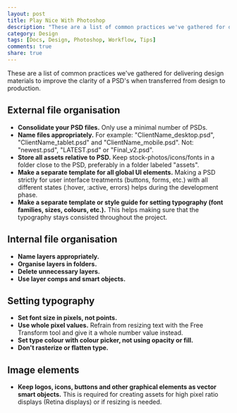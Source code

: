 ```yaml
---
layout: post
title: Play Nice With Photoshop
description: "These are a list of common practices we've gathered for delivering design materials to improve the clarity of a PSD's when transferred from design to production."
category: Design
tags: [Docs, Design, Photoshop, Workflow, Tips]
comments: true
share: true
---
```

These are a list of common practices we've gathered for delivering design materials to improve the clarity of a PSD's when transferred from design to production.


## External file organisation
- **Consolidate your PSD files.** Only use a minimal number of PSDs.
- **Name files appropriately.** 
For example: "ClientName_desktop.psd", "ClientName_tablet.psd" and "ClientName_mobile.psd". 
Not: "newest.psd", "LATEST.psd" or "Final_v2.psd".
- **Store all assets relative to PSD.** Keep stock-photos/icons/fonts  in a folder close to the PSD, preferably in a folder labeled "assets".
- **Make a separate template for all global UI elements.** Making a PSD strictly for user interface treatments (buttons, forms, etc.) with all different states (:hover, :active, errors) helps during the development phase.
- **Make a separate template or style guide for setting typography (font families, sizes, colours, etc.).** This helps making sure that the typography stays consisted throughout the project.


## Internal file organisation
- **Name layers appropriately.**
- **Organise layers in folders.**
- **Delete unnecessary layers.**
- **Use layer comps and smart objects.**


## Setting typography
- **Set font size in pixels, not points.**
- **Use whole pixel values.** Refrain from resizing text with the Free Transform tool and give it a whole number value instead.
- **Set type colour with colour picker, not using opacity or fill.**
- **Don't rasterize or flatten type.**


## Image elements
- **Keep logos, icons, buttons and other graphical elements as vector smart objects.** This is required for creating assets for high pixel ratio displays (Retina displays) or if resizing is needed.
